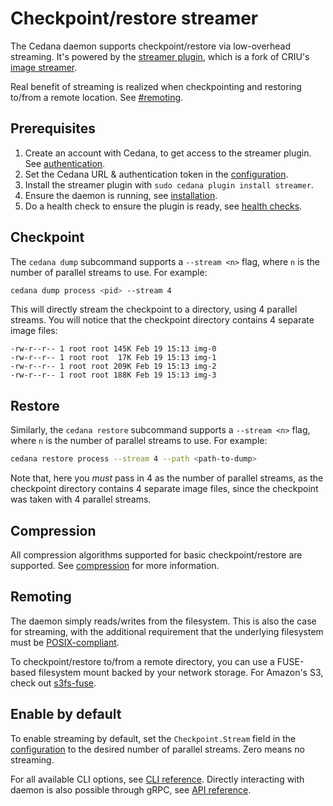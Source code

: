 # Checkpoint/restore streamer

The Cedana daemon supports checkpoint/restore via low-overhead streaming. It's powered by the [streamer plugin](https://github.com/cedana/cedana-image-streamer), which is a fork of CRIU's [image streamer](https://github.com/checkpoint-restore/criu-image-streamer).&#x20;

Real benefit of streaming is realized when checkpointing and restoring to/from a remote location. See [#remoting](cr.md#remoting "mention").

## Prerequisites

1. Create an account with Cedana, to get access to the streamer plugin. See [authentication](../../get-started/authentication.md).
2. Set the Cedana URL & authentication token in the [configuration](../../get-started/configuration.md).
3. Install the streamer plugin with `sudo cedana plugin install streamer`.
4. Ensure the daemon is running, see [installation](../../get-started/installation.md).
5. Do a health check to ensure the plugin is ready, see [health checks](../../get-started/health.md).

## Checkpoint

The `cedana dump` subcommand supports a `--stream <n>` flag, where `n` is the number of parallel streams to use. For example:

```sh
cedana dump process <pid> --stream 4
```

This will directly stream the checkpoint to a directory, using 4 parallel streams. You will notice that the checkpoint directory contains 4 separate image files:

```
-rw-r--r-- 1 root root 145K Feb 19 15:13 img-0
-rw-r--r-- 1 root root  17K Feb 19 15:13 img-1
-rw-r--r-- 1 root root 209K Feb 19 15:13 img-2
-rw-r--r-- 1 root root 188K Feb 19 15:13 img-3
```

## Restore

Similarly, the `cedana restore` subcommand supports a `--stream <n>` flag, where `n` is the number of parallel streams to use. For example:

```sh
cedana restore process --stream 4 --path <path-to-dump>
```

Note that, here you _must_ pass in 4 as the number of parallel streams, as the checkpoint directory contains 4 separate image files, since the checkpoint was taken with 4 parallel streams.

## Compression

All compression algorithms supported for basic checkpoint/restore are supported. See [compression](../cr.md#compression) for more information.

## Remoting

The daemon simply reads/writes from the filesystem. This is also the case for streaming, with the additional requirement that the underlying filesystem must be [POSIX-compliant](https://grimoire.carcano.ch/blog/posix-compliant-filesystems/).

To checkpoint/restore to/from a remote directory, you can use a FUSE-based filesystem mount backed by your network storage. For Amazon's S3, check out [s3fs-fuse](https://github.com/s3fs-fuse/s3fs-fuse).

## Enable by default

To enable streaming by default, set the `Checkpoint.Stream` field in the [configuration](../../get-started/configuration.md) to the desired number of parallel streams. Zero means no streaming.

For all available CLI options, see [CLI reference](../../references/cli/cedana.md). Directly interacting with daemon is also possible through gRPC, see [API reference](../../references/api.md).
